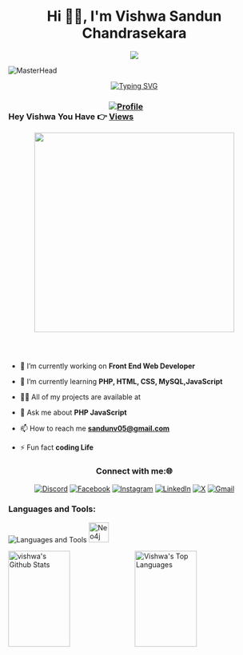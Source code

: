 <h1 align="center">Hi 👨‍💻, I'm Vishwa Sandun Chandrasekara</h1>

<p align="center">
  <a href="https://github.com/DenverCoder1/readme-typing-svg"><img src="https://readme-typing-svg.herokuapp.com?font=Time+New+Roman&color=cyan&size=25&center=true&vCenter=true&width=600&height=100&lines=A+A+software+engineering+undergraduate+student.."></a>
</p>

![MasterHead](https://user-images.githubusercontent.com/74038190/225813708-98b745f2-7d22-48cf-9150-083f1b00d6c9.gif)



<div style="text-align: center;">
  <a href="https://git.io/typing-svg">
    <img src="https://readme-typing-svg.demolab.com?font=Fira+Code&weight=900&size=18&duration=3000&pause=1000&color=90EE90&background=B4F0FF00&width=800&height=200&center=true&vCenter=true&lines=I+enjoy+being+responsible+as+part+of+a+team.;Contributing+to+the+growth+of+a+company.;My+goal+is+to+stay+updated+on+the+latest+technologies.;Applying+them+in+everyday+life+and+innovating.;Creating+solutions+that+benefit+humanity." 
         alt="Typing SVG">
  </a>
</div>



<h3>Hey Vishwa You Have 👉 <a href="https://github.com/vishwaschandrasekara5" target="_blank" rel="noopener" >
  <img src="https://komarev.com/ghpvc/?username=vishwaschandrasekara5&style=for-the-badge" alt="Profile Views" style="max-width: 100;"> </a>
</h3>




<p align="center"> <img src="https://user-images.githubusercontent.com/74038190/212747107-5b654ba5-31c6-4366-b42b-51b822e9bc52.gif" width="400">
<br><br></p>

<p align="center"> <a href=""><img src="" alt="" /></a> </p>

<p align="center"> <a href="" target="blank"><img src="" alt="" /></a> </p>

- 🔭 I’m currently working on **Front End Web Developer**

- 🌱 I’m currently learning **PHP, HTML, CSS, MySQL,JavaScript**

- 👨‍💻 All of my projects are available at 

- 💬 Ask me about **PHP JavaScript**

- 📫 How to reach me **sandunv05@gmail.com**

- ⚡ Fun fact **coding Life**

 <h3 align="center">Connect with me:🌐</h3>

<div align="center">

[![Discord](https://img.shields.io/badge/Discord-%237289DA.svg?logo=discord&logoColor=white)](https://discord.gg/) 
[![Facebook](https://img.shields.io/badge/Facebook-%231877F2.svg?logo=Facebook&logoColor=white)](https://facebook.com/vishwas.chandrasekara) 
[![Instagram](https://img.shields.io/badge/Instagram-%23E4405F.svg?logo=Instagram&logoColor=white)](https://instagram.com//_sanuwa_) 
[![LinkedIn](https://img.shields.io/badge/LinkedIn-%230077B5.svg?logo=linkedin&logoColor=white)](https://linkedin.com/in/vishwa-s-chandrasekara-6a1071247) 
[![X](https://img.shields.io/badge/X-000000?logo=X&logoColor=white)](https://x.com/Vishwa_Sandun5) 
[![Gmail](https://img.shields.io/badge/Gmail-D14836?logo=Gmail&logoColor=white)](mailto:sandunv05@gmail.com)

</div>




<h3 align="start">Languages and Tools:</h3>
<p>
  <img src="https://skillicons.dev/icons?i=git,github,docker,...,heroku" alt="Languages and Tools" />
  <img src="https://cdn.simpleicons.org/neo4j" alt="Neo4j" style="width:40px;height:40px;" />
</p>












<!--   <img align="center" width="300" height="250" src="https://github-readme-stats.vercel.app/api?username=ishannikeshalanawarathna&show_icons=true&locale=en" alt="ishannikeshalanawarathna" />&nbsp; -->
  <!-- <img align="center" width="1000" height="400" src="" alt="" />&nbsp; -->
<!--   <img align="center" width="300" height="120" src="https://github-readme-stats.vercel.app/api/top-langs?username=ishannikeshalanawarathna&show_icons=true&locale=en&layout=compact" alt="ishannikeshalanawarathna" /> -->

<a href="https://github.com/Vishwaschandrasekara5"><img alt="vishwa's Github Stats" src="https://denvercoder1-github-readme-stats.vercel.app/api?username=Vishwaschandrasekara5&show_icons=true&count_private=true&theme=react&border_color=7F3FBF&bg_color=0D1117&title_color=F85D7F&icon_color=F8D866" height="192px" width="49.5%"/></a>
 <a href="https://github.com/Vishwaschandrasekara5"><img alt="Vishwa's Top Languages" src="https://denvercoder1-github-readme-stats.vercel.app/api/top-langs/?username=Vishwaschandrasekara5&langs_count=8&layout=compact&theme=react&border_color=7F3FBF&bg_color=0D1117&title_color=F85D7F&icon_color=F8D866" height="192px" width="49.5%"/></a> 
